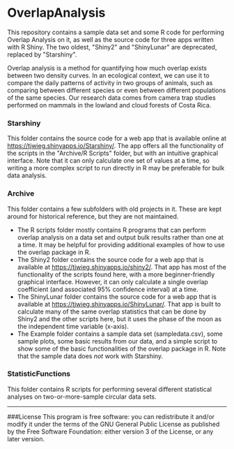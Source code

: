 # OverlapAnalysis
This repository contains a sample data set and some R code for performing Overlap Analysis on it, as well as the source code for three apps written with R Shiny. The two oldest, "Shiny2" and "ShinyLunar" are deprecated, replaced by "Starshiny".

Overlap analysis is a method for quantifying how much overlap exists between two density curves. In an ecological context, we can use it to compare the daily patterns of activity in two groups of animals, such as comparing between different species or even between different populations of the same species. Our research data comes from camera trap studies performed on mammals in the lowland and cloud forests of Costa Rica.

### Starshiny
This folder contains the source code for a web app that is available online at https://tjwieg.shinyapps.io/Starshiny/. The app offers all the functionality of the scripts in the "Archive/R Scripts" folder, but with an intuitive graphical interface. Note that it can only calculate one set of values at a time, so writing a more complex script to run directly in R may be preferable for bulk data analysis.

### Archive
This folder contains a few subfolders with old projects in it. These are kept around for historical reference, but they are not maintained.

- The R scripts folder mostly contains R programs that can perform overlap analysis on a data set and output bulk results rather than one at a time. It may be helpful for providing additional examples of how to use the overlap package in R.
- The Shiny2 folder contains the source code for a web app that is available at https://tjwieg.shinyapps.io/shiny2/. That app has most of the functionality of the scripts found here, with a more beginner-friendly graphical interface. However, it can only calculate a single overlap coefficient (and associated 95% confidence interval) at a time.
- The ShinyLunar folder contains the source code for a web app that is available at https://tjwieg.shinyapps.io/ShinyLunar/. That app is built to calculate many of the same overlap statistics that can be done by Shiny2 and the other scripts here, but it uses the phase of the moon as the independent time variable (x-axis).
- The Example folder contains a sample data set (sampledata.csv), some sample plots, some basic results from our data, and a simple script to show some of the basic functionalities of the overlap package in R. Note that the sample data does *not* work with Starshiny.

### StatisticFunctions
This folder contains R scripts for performing several different statistical analyses on two-or-more-sample circular data sets.

***

###License
This program is free software: you can redistribute it and/or modify it under the terms of the GNU General Public License as published by the Free Software Foundation: either version 3 of the License, or any later version.
